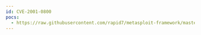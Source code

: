 ```yaml
---
id: CVE-2001-0800
pocs:
  - https://raw.githubusercontent.com/rapid7/metasploit-framework/master/modules/exploits/irix/lpd/tagprinter_exec.rb
---
```


